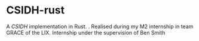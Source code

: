 # CSIDH-rust

A *CSIDH* implementation in Rust.
.
Realised during my M2 internship in team GRACE of the LIX. Internship under the supervision of Ben Smith
